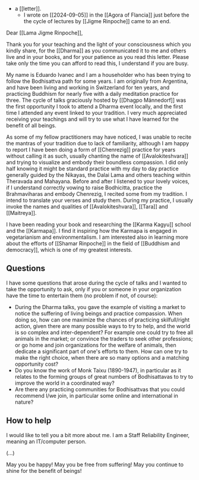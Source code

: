 - a [[letter]].
    - I wrote on [[2024-09-05]] in the [[Agora of Flancia]] just before the the cycle of lectures by [[Jigme Rinpoche]] came to an end.

Dear [[Lama Jigme Rinpoche]],

Thank you for your teaching and the light of your consciousness which you kindly share, for the [[Dharma]] as you communicated it to me and others live and in your books, and for your patience as you read this letter. Please take only the time you can afford to read this, I understand if you are busy.

My name is Eduardo Ivanec and I am a householder who has been trying to follow the Bodhisattva path for some years. I am originally from Argentina, and have been living and working in Switzerland for ten years, and practicing Buddhism for nearly five with a daily meditation practice for three. The cycle of talks graciously hosted by [[Dhagpo Männedorf]] was the first opportunity I took to attend a Dharma event locally, and the first time I attended any event linked to your tradition. I very much appreciated receiving your teachings and will try to use what I have learned for the benefit of all beings.

As some of my fellow practitioners may have noticed, I was unable to recite the mantras of your tradition due to lack of familiarity, although I am happy to report I have been doing a form of [[Chenrezig]] practice for years without calling it as such, usually chanting the name of [[Avalokiteshvara]] and trying to visualize and embody their boundless compassion. I did only half knowing it might be standard practice with my day to day practice generally guided by the Nikayas, the Dalai Lama and others teaching within Theravada and Mahayana. Before and after I listened to your lovely voices, if I understand correctly vowing to raise Bodhicitta, practice the Brahmaviharas and embody Chenrezig, I recited some from my tradition. I intend to translate your verses and study them. During my practice, I usually invoke the names and qualities of [[Avalokiteshvara]], [[Tara]] and [[Maitreya]].

I have been reading your book and researching the [[Karma Kagyu]] school and the [[Karmapa]]. I find it inspiring how the Karmapa is engaged in vegetarianism and environmentalism. I am interested also in learning more about the efforts of [[Shamar Rinpoche]] in the field of [[Buddhism and democracy]], which is one of my greatest interests.

## Questions

I have some questions that arose during the cycle of talks and I wanted to take the opportunity to ask, only if you or someone in your organization have the time to entertain them (no problem if not, of course):

- During the Dharma talks, you gave the example of visiting a market to notice the suffering of living beings and practice compassion. When doing so, how can one maximize the chances of practicing skilfull/right action, given there are many possible ways to try to help, and the world is so complex and inter-dependent? For example one could try to free all animals in the market; or convince the traders to seek other professions; or go home and join organizations for the welfare of animals, then dedicate a significant part of one's efforts to them. How can one try to make the right choice, when there are so many options and a matching opportunity cost?
- Do you know the work of Monk Taixu (1890-1947), in particular as it relates to the forming groups of great numbers of Bodhisattavas to try to improve the world in a coordinated way?
- Are there any practicing communities for Bodhisattvas that you could recommend I/we join, in particular some online and international in nature?

## How to help


I would like to tell you a bit more about me. I am a Staff Reliability Engineer, meaning an IT/computer person.

(...)

May you be happy! May you be free from suffering! May you continue to shine for the benefit of beings!
